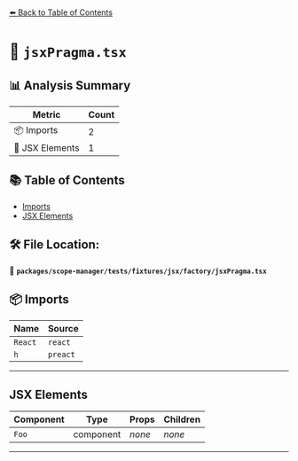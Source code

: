 [⬅️ Back to Table of Contents](../../../../../../index.md)

# 📄 `jsxPragma.tsx`

## 📊 Analysis Summary

| Metric | Count |
|--------|-------|
| 📦 Imports | 2 |
| 💠 JSX Elements | 1 |

## 📚 Table of Contents

- [Imports](#imports)
- [JSX Elements](#jsx-elements)

## 🛠️ File Location:
📂 **`packages/scope-manager/tests/fixtures/jsx/factory/jsxPragma.tsx`**

## 📦 Imports

| Name | Source |
|------|--------|
| `React` | `react` |
| `h` | `preact` |


---

## JSX Elements

| Component | Type | Props | Children |
|-----------|------|-------|----------|
| `Foo` | component | *none* | *none* |


---